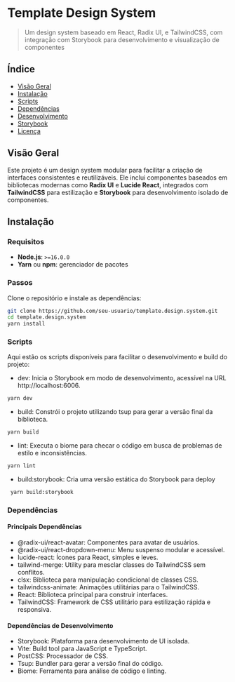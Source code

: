 # Template Design System

> Um design system baseado em React, Radix UI, e TailwindCSS, com integração com Storybook para desenvolvimento e visualização de componentes

## Índice

- [Visão Geral](#visão-geral)
- [Instalação](#instalação)
- [Scripts](#scripts)
- [Dependências](#dependências)
- [Desenvolvimento](#desenvolvimento)
- [Storybook](#storybook)
- [Licença](#licença)

## Visão Geral

Este projeto é um design system modular para facilitar a criação de interfaces consistentes e reutilizáveis. Ele inclui componentes baseados em bibliotecas modernas como **Radix UI** e **Lucide React**, integrados com **TailwindCSS** para estilização e **Storybook** para desenvolvimento isolado de componentes.

## Instalação

### Requisitos

- **Node.js**: `>=16.0.0`
- **Yarn** ou **npm**: gerenciador de pacotes

### Passos

Clone o repositório e instale as dependências:

```bash
git clone https://github.com/seu-usuario/template.design.system.git
cd template.design.system
yarn install
```

### Scripts

Aqui estão os scripts disponíveis para facilitar o desenvolvimento e build do projeto:

- dev: Inicia o Storybook em modo de desenvolvimento, acessível na URL http://localhost:6006.

```bash
yarn dev
```
- build: Constrói o projeto utilizando tsup para gerar a versão final da biblioteca.

```bash
yarn build
```

- lint: Executa o biome para checar o código em busca de problemas de estilo e inconsistências.

```bash
yarn lint
```

- build:storybook: Cria uma versão estática do Storybook para deploy

```bash
 yarn build:storybook
```


### Dependências

#### Principais Dependências
  - @radix-ui/react-avatar: Componentes para avatar de usuários.
  - @radix-ui/react-dropdown-menu: Menu suspenso modular e acessível.
  - lucide-react: Ícones para React, simples e leves.
  - tailwind-merge: Utility para mesclar classes do TailwindCSS sem conflitos.
  - clsx: Biblioteca para manipulação condicional de classes CSS.
  - tailwindcss-animate: Animações utilitárias para o TailwindCSS.
  - React: Biblioteca principal para construir interfaces.
  - TailwindCSS: Framework de CSS utilitário para estilização rápida e responsiva.

 #### Dependências de Desenvolvimento
  - Storybook: Plataforma para desenvolvimento de UI isolada.
  - Vite: Build tool para JavaScript e TypeScript.
  - PostCSS: Processador de CSS.
  - Tsup: Bundler para gerar a versão final do código.
  - Biome: Ferramenta para análise de código e linting.
